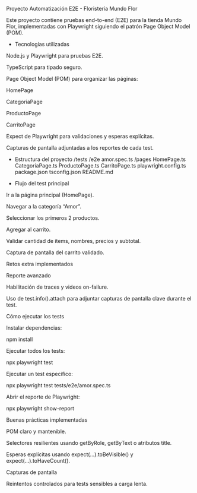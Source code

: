 Proyecto Automatización E2E - Floristería Mundo Flor

Este proyecto contiene pruebas end-to-end (E2E) para la tienda Mundo Flor, implementadas con Playwright siguiendo el patrón Page Object Model (POM).

* Tecnologías utilizadas

Node.js y Playwright para pruebas E2E.

TypeScript para tipado seguro.

Page Object Model (POM) para organizar las páginas:

HomePage

CategoriaPage

ProductoPage

CarritoPage

Expect de Playwright para validaciones y esperas explícitas.

Capturas de pantalla adjuntadas a los reportes de cada test.

* Estructura del proyecto
/tests
/e2e
amor.spec.ts
/pages
HomePage.ts
CategoriaPage.ts
ProductoPage.ts
CarritoPage.ts
playwright.config.ts
package.json
tsconfig.json
README.md

* Flujo del test principal

Ir a la página principal (HomePage).

Navegar a la categoría “Amor”.

Seleccionar los primeros 2 productos.

Agregar al carrito.

Validar cantidad de items, nombres, precios y subtotal.

Captura de pantalla del carrito validado.

Retos extra implementados

Reporte avanzado

Habilitación de traces y videos on-failure.

Uso de test.info().attach para adjuntar capturas de pantalla clave durante el test.

Cómo ejecutar los tests

Instalar dependencias:

npm install


Ejecutar todos los tests:

npx playwright test


Ejecutar un test específico:

npx playwright test tests/e2e/amor.spec.ts


Abrir el reporte de Playwright:

npx playwright show-report

Buenas prácticas implementadas

POM claro y mantenible.

Selectores resilientes usando getByRole, getByText o atributos title.

Esperas explícitas usando expect(...).toBeVisible() y expect(...).toHaveCount().

Capturas de pantalla

Reintentos controlados para tests sensibles a carga lenta.
